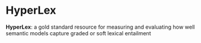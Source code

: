# HyperLex
<b>HyperLex</b>: a gold standard resource for measuring and evaluating how well semantic models capture graded or soft lexical entailment
